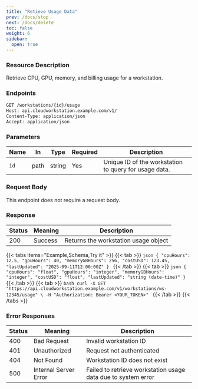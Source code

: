 ```yaml
---
title: "Retieve Usage Data"
prev: /docs/stop
next: /docs/delete
toc: false
weight: 6
sidebar:
  open: true
---
```

### Resource Description
Retrieve CPU, GPU, memory, and billing usage for a workstation.

### Endpoints

```bash
GET /workstations/{id}/usage
Host: api.cloudworkstation.example.com/v1/
Content-Type: application/json
Accept: application/json
```
### Parameters
| Name | In   | Type   | Required | Description                             |
| ---- | ---- | ------ | -------- | --------------------------------------- |
| `id` | path | string | Yes      | Unique ID of the workstation to query for usage data. |

### Request Body
This endpoint does not require a request body.

### Response
| Status | Meaning               | Description                                      |
|--------|-----------------------|--------------------------------------------------|
| 200    | Success               | Returns the workstation usage object             |

{{< tabs items="Example,Schema,Try it" >}}
  {{< tab >}}
    ```json
    {
      "cpuHours": 12.5,
      "gpuHours": 40,
      "memoryGBHours": 256,
      "costUSD": 123.45,
      "lastUpdated": "2025-09-11T12:00:00Z"
    }
    ```
  {{< /tab >}}
  {{< tab >}}
    ```json
    {
      "cpuHours": "float",
      "gpuHours": "integer",
      "memoryGBHours": "integer",
      "costUSD": "float",
      "lastUpdated": "string (date-time)"
    }
    ```
  {{< /tab >}}
  {{< tab >}}
    ```bash
      curl -X GET "https://api.cloudworkstation.example.com/v1/workstations/ws-12345/usage" \
    -H "Authorization: Bearer <YOUR_TOKEN>"
    ```
  {{< /tab >}}
{{< /tabs >}}

### Error Responses
| Status | Meaning               | Description                                      |
|--------|-----------------------|--------------------------------------------------|
| 400    | Bad Request           | Invalid workstation ID                           |
| 401    | Unauthorized          | Request not authenticated                        |
| 404    | Not Found             | Workstation ID does not exist                    |
| 500    | Internal Server Error | Failed to retrieve workstation usage data due to system error |

